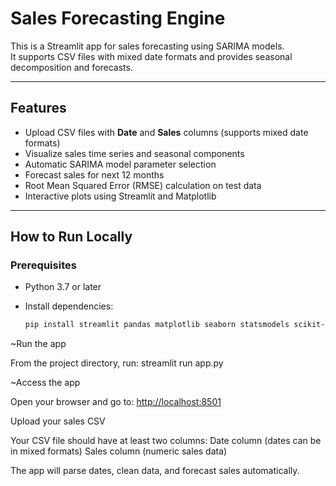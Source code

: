# Sales Forecasting Engine 

This is a Streamlit app for sales forecasting using SARIMA models.  
It supports CSV files with mixed date formats and provides seasonal decomposition and forecasts.

---

## Features
- Upload CSV files with **Date** and **Sales** columns (supports mixed date formats)  
- Visualize sales time series and seasonal components  
- Automatic SARIMA model parameter selection  
- Forecast sales for next 12 months  
- Root Mean Squared Error (RMSE) calculation on test data  
- Interactive plots using Streamlit and Matplotlib  

---

## How to Run Locally

### Prerequisites
- Python 3.7 or later  

- Install dependencies:  
  ```bash
  pip install streamlit pandas matplotlib seaborn statsmodels scikit-learn pmdarima
~Run the app

From the project directory, run:
streamlit run app.py

~Access the app

Open your browser and go to:
[http://localhost:8501](https://sales-forecasting-app-at9el2ekqcikaqepdc6bt9.streamlit.app/)

Upload your sales CSV

Your CSV file should have at least two columns:
Date column (dates can be in mixed formats)
Sales column (numeric sales data)

The app will parse dates, clean data, and forecast sales automatically.
